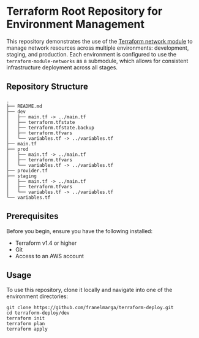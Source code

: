 # Terraform Root Repository for Environment Management

This repository demonstrates the use of the [Terraform network module](https://github.com/franelmarga/terraform-network-module) to manage network resources across multiple environments: development, staging, and production. Each environment is configured to use the `terraform-module-networks` as a submodule, which allows for consistent infrastructure deployment across all stages.


## Repository Structure

````
.
├── README.md
├── dev
│   ├── main.tf -> ../main.tf
│   ├── terraform.tfstate
│   ├── terraform.tfstate.backup
│   ├── terraform.tfvars
│   └── variables.tf -> ../variables.tf
├── main.tf
├── prod
│   ├── main.tf -> ../main.tf
│   ├── terraform.tfvars
│   └── variables.tf -> ../variables.tf
├── provider.tf
├── staging
│   ├── main.tf -> ../main.tf
│   ├── terraform.tfvars
│   └── variables.tf -> ../variables.tf
└── variables.tf
````

## Prerequisites

Before you begin, ensure you have the following installed:
- Terraform v1.4 or higher
- Git
- Access to an AWS account

## Usage

To use this repository, clone it locally and navigate into one of the environment directories:

```
git clone https://github.com/franelmarga/terraform-deploy.git
cd terraform-deploy/dev
terraform init
terraform plan
terraform apply
```
